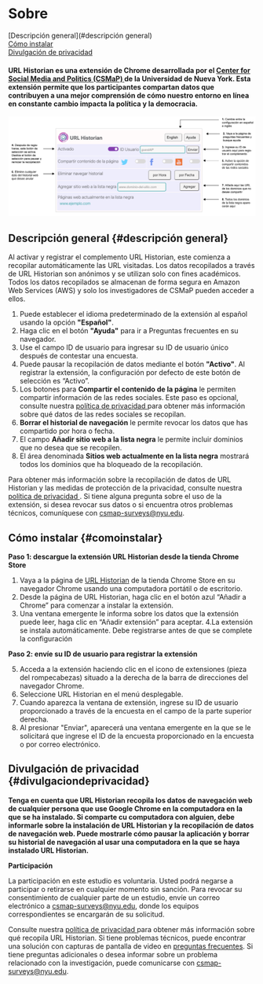# Sobre
[Descripción general](#descripción general)<br>
[Cómo instalar](#comoinstalar)<br>
[Divulgación de privacidad](#divulgaciondeprivacidad) <br>




#### URL Historian es una extensión de Chrome desarrollada por el <a href="https://csmapnyu.org/">Center for Social Media and Politics (CSMaP) </a> de la Universidad de Nueva York. Esta extensión permite que los participantes compartan datos que contribuyen a una mejor comprensión de cómo nuestro entorno en línea en constante cambio impacta la política y la democracia.

![Annotated screencapture](images/url_historian-marked-up-es.png)

## Descripción general {#descripción general}
Al activar y registrar el complemento URL Historian, este comienza a recopilar automáticamente las URL visitadas. Los datos recopilados a través de URL Historian son anónimos y se utilizan solo con fines académicos. Todos los datos recopilados se almacenan de forma segura en Amazon Web Services (AWS) y solo los investigadores de CSMaP pueden acceder a ellos.
1. Puede establecer el idioma predeterminado de la extensión al español usando la opción **"Español"**.
2. Haga clic en el botón **"Ayuda"** para ir a Preguntas frecuentes en su navegador.
3. Use el campo ID de usuario para ingresar su ID de usuario único después de contestar una encuesta.
4. Puede pausar la recopilación de datos mediante el botón **"Activo"**. Al registrar la extensión, la configuración por defecto de este botón de selección es “Activo”.
5. Los botones para **Compartir el contenido de la página** le permiten compartir información de las redes sociales. Este paso es opcional, consulte nuestra <a href="https://www.csmapsurveys.org/csmap_privacy_policy_es.html">política de privacidad </a> para obtener más información sobre qué datos de las redes sociales se recopilan.
6. **Borrar el historial de navegación** le permite revocar los datos que has compartido por hora o fecha.
7. El campo **Añadir sitio web a la lista negra** le permite incluir dominios que no desea que se recopilen.
8. El área denominada **Sitios web actualmente en la lista negra** mostrará todos los dominios que ha bloqueado de la recopilación.

Para obtener más información sobre la recopilación de datos de URL Historian y las medidas de protección de la privacidad, consulte nuestra <a href="https://www.csmapsurveys.org/csmap_privacy_policy_es.html">política de privacidad </a>. Si tiene alguna pregunta sobre el uso de la extensión, si desea revocar sus datos o si encuentra otros problemas técnicos, comuníquese con csmap-surveys@nyu.edu.


## Cómo instalar {#comoinstalar}

**Paso 1: descargue la extensión URL Historian desde la tienda Chrome Store**

1. Vaya a la página de <a href="https://chrome.google.com/webstore/detail/url-historian/imdfbahhoamgbblienjdoeafphlngdim/related?hl=es">URL Historian</a> de la tienda Chrome Store en su navegador Chrome usando una computadora portátil o de escritorio.
2. Desde la página de URL Historian, haga clic en el botón azul “Añadir a Chrome” para comenzar a instalar la extensión. 
3. Una ventana emergente le informa sobre los datos que la extensión puede leer, haga clic en “Añadir extensión” para aceptar.
4.La extensión se instala automáticamente. Debe registrarse antes de que se complete la configuración

**Paso 2: envíe su ID de usuario para registrar la extensión**

5. Acceda a la extensión haciendo clic en el icono de extensiones (pieza del rompecabezas) situado a la derecha de la barra de direcciones del navegador Chrome.
6. Seleccione URL Historian en el menú desplegable. 
7. Cuando aparezca la ventana de extensión, ingrese su ID de usuario proporcionado a través de la encuesta en el campo de la parte superior derecha.
8. Al presionar "Enviar", aparecerá una ventana emergente en la que se le solicitará que ingrese el ID de la encuesta proporcionado en la encuesta o por correo electrónico.

## Divulgación de privacidad {#divulgaciondeprivacidad}
**Tenga en cuenta que URL Historian recopila los datos de navegación web de cualquier persona que use Google Chrome en la computadora en la que se ha instalado. Si comparte cu computadora con alguien, debe informarle sobre la instalación de URL Historian y la recopilación de datos de navegación web. Puede mostrarle cómo pausar la aplicación y borrar su historial de navegación al usar una computadora en la que se haya instalado URL Historian.**

**Participación**

La participación en este estudio es voluntaria. Usted podrá negarse a participar o retirarse en cualquier momento sin sanción. Para revocar su consentimiento de cualquier parte de un estudio, envíe un correo electrónico a <a href="mailto:csmap-surveys@nyu.edu">csmap-surveys@nyu.edu</a>, donde los equipos correspondientes se encargarán de su solicitud.

Consulte nuestra <a href="https://www.csmapsurveys.org/csmap_privacy_policy_es.html">política de privacidad </a> para obtener más información sobre qué recopila URL Historian. Si tiene problemas técnicos, puede encontrar una solución con capturas de pantalla de video en <a href="https://www.csmapsurveys.org/url_historian_ayuda.html"> preguntas frecuentes</a>. Si tiene preguntas adicionales o desea informar sobre un problema relacionado con la investigación, puede comunicarse con <a href="mailto:csmap-surveys@nyu.edu">csmap-surveys@nyu.edu</a>.
